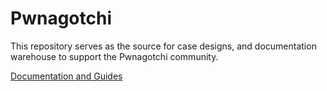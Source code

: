 # Pwnagotchi

This repository serves as the source for case designs, and documentation warehouse to support the Pwnagotchi community.

[Documentation and Guides](https://daddy-makes-stuff-and-things.github.io/pwnagotchi/)
